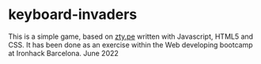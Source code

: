 # keyboard-invaders
This is a simple game, based on <a href="https://zty.pe" target="_blank">zty.pe</a> written with Javascript, HTML5 and CSS. It has been done as an exercise within the Web developing bootcamp at Ironhack Barcelona.
June 2022